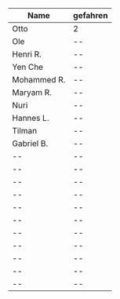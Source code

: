 |Name|gefahren|
|--|--|
|Otto|2|
|Ole|--|
|Henri R.|--|
|Yen Che|--|
|Mohammed R.|--|
|Maryam R.|--|
|Nuri|--|
|Hannes L.|--|
|Tilman|--|
|Gabriel B.|--|
|--|--|
|--|--|
|--|--|
|--|--|
|--|--|
|--|--|
|--|--|
|--|--|
|--|--|
|--|--|
|--|--|